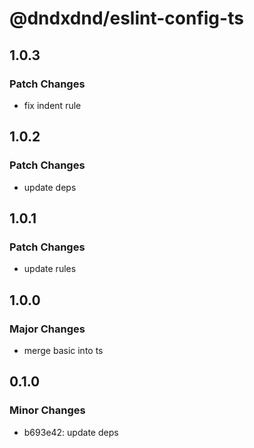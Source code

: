 # @dndxdnd/eslint-config-ts

## 1.0.3

### Patch Changes

- fix indent rule

## 1.0.2

### Patch Changes

- update deps

## 1.0.1

### Patch Changes

- update rules

## 1.0.0

### Major Changes

- merge basic into ts

## 0.1.0

### Minor Changes

- b693e42: update deps
